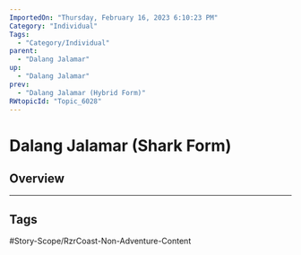 ```yaml
---
ImportedOn: "Thursday, February 16, 2023 6:10:23 PM"
Category: "Individual"
Tags:
  - "Category/Individual"
parent:
  - "Dalang Jalamar"
up:
  - "Dalang Jalamar"
prev:
  - "Dalang Jalamar (Hybrid Form)"
RWtopicId: "Topic_6028"
---
```

# Dalang Jalamar (Shark Form)
## Overview

---
## Tags
#Story-Scope/RzrCoast-Non-Adventure-Content

